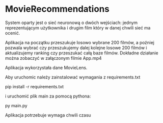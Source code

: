 # MovieRecommendations
System oparty jest o sieć neuronową o dwóch wejściach: jednym reprezentującym użytkownika i drugim film który w danej chwili sieć ma ocenić. 

Aplikacja na początku przeszukuje losowo wybrane 200 filmów, a poźniej pozwala wybrać czy przeszukujemy dalej kolejne losowe 200 filmów i aktualizujemy ranking czy przeszukać całą baze filmów. 
Dokładne działanie można zobaczyć w załączonym filmie App.mp4

Aplikacja wykorzystała dane MovieLens.

Aby uruchomic należy zainstalować wymagania z requirements.txt 

pip install -r requirements.txt

i uruchomić plik main za pomocą pythona:

py main.py

Aplikacja potrzebuje wymaga chwili czasu 
